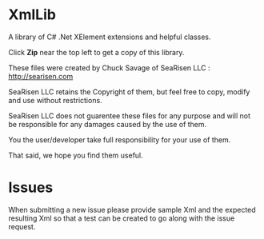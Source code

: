 XmlLib
======

A library of C# .Net XElement extensions and helpful classes.

Click **Zip** near the top left to get a copy of this library.

These files were created by Chuck Savage of SeaRisen LLC : http://searisen.com

SeaRisen LLC retains the Copyright of them, but feel free to copy, modify and use without restrictions.

SeaRisen LLC does not guarentee these files for any purpose and will not be responsible for any damages caused by the use of them.

You the user/developer take full responsibility for your use of them.

That said, we hope you find them useful.

Issues
======

When submitting a new issue please provide sample Xml and the expected resulting Xml so that a test can be created to go along with the issue request.